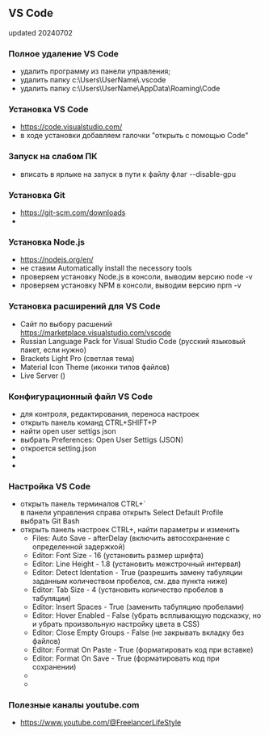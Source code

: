 ## VS Code ##  
updated 20240702  

### Полное удаление VS Code ###  
- удалить программу из панели управления;  
- удалить папку c:\Users\UserName\\.vscode  
- удалить папку c:\Users\UserName\AppData\Roaming\Code  

### Установка VS Code ###  
- https://code.visualstudio.com/  
- в ходе установки добавляем галочки "открыть с помощью Code"  

### Запуск на слабом ПК ###  
- вписать в ярлыке на запуск в пути к файлу флаг --disable-gpu  

### Установка Git ###   
- https://git-scm.com/downloads
- 

### Установка Node.js ###
- https://nodejs.org/en/
- не ставим Automatically install the necessory tools
- проверяем установку Node.js в консоли, выводим версию node -v
- проверяем установку NPM в консоли, выводим версию npm -v

### Установка расширений для VS Code ###  
- Сайт по выбору расшений https://marketplace.visualstudio.com/vscode  
- Russian Language Pack for Visual Studio Code (русский языковый пакет, если нужно)
- Brackets Light Pro (светлая тема)  
- Material Icon Theme (иконки типов файлов)  
- Live Server ()  

### Конфигурационный файл VS Code ###  
- для контроля, редактирования, переноса настроек  
- открыть панель команд CTRL+SHIFT+P
- найти open user settigs json
- выбрать Preferences: Open User Settigs (JSON)
- откроется setting.json
- 
- 


### Настройка VS Code ###  
- открыть панель терминалов CTRL+`  
в панели управления справа открыть Select Default Profile  
выбрать Git Bash  
- открыть панель настроек CTRL+, найти параметры и изменить  
    - Files: Auto Save - afterDelay (включить автосохранение с определенной задержкой)  
    - Editor: Font Size - 16 (установить размер шрифта)   
    - Editor: Line Height - 1.8 (установить межстрочный интервал)  
    - Editor: Detect Identation - True (разрешить замену табуляции заданным количеством пробелов, см. два пункта ниже)  
    - Editor: Tab Size - 4 (установить количество пробелов в табуляции)  
    - Editor: Insert Spaces - True (заменить табуляцию пробелами)  
    - Editor: Hover Enabled - False (убрать всплывающую подсказку, но и убрать произвольную настройку цвета в CSS)
    - Editor: Close Empty Groups - False (не закрывать вкладку без файлов)
    - Editor: Format On Paste - True (форматировать код при вставке)  
    - Editor: Format On Save - True (форматировать код при сохранении)
    -   
    - 
 



### Полезные каналы youtube.com ###
- https://www.youtube.com/@FreelancerLifeStyle
